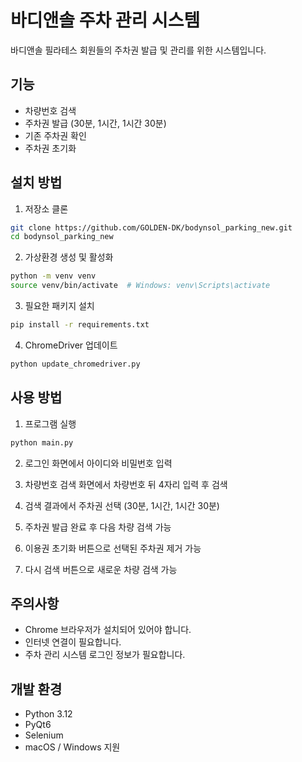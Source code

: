 # 바디앤솔 주차 관리 시스템

바디앤솔 필라테스 회원들의 주차권 발급 및 관리를 위한 시스템입니다.

## 기능

- 차량번호 검색
- 주차권 발급 (30분, 1시간, 1시간 30분)
- 기존 주차권 확인
- 주차권 초기화

## 설치 방법

1. 저장소 클론

```bash
git clone https://github.com/GOLDEN-DK/bodynsol_parking_new.git
cd bodynsol_parking_new
```

2. 가상환경 생성 및 활성화

```bash
python -m venv venv
source venv/bin/activate  # Windows: venv\Scripts\activate
```

3. 필요한 패키지 설치

```bash
pip install -r requirements.txt
```

4. ChromeDriver 업데이트

```bash
python update_chromedriver.py
```

## 사용 방법

1. 프로그램 실행

```bash
python main.py
```

2. 로그인 화면에서 아이디와 비밀번호 입력

3. 차량번호 검색 화면에서 차량번호 뒤 4자리 입력 후 검색

4. 검색 결과에서 주차권 선택 (30분, 1시간, 1시간 30분)

5. 주차권 발급 완료 후 다음 차량 검색 가능

6. 이용권 초기화 버튼으로 선택된 주차권 제거 가능

7. 다시 검색 버튼으로 새로운 차량 검색 가능

## 주의사항

- Chrome 브라우저가 설치되어 있어야 합니다.
- 인터넷 연결이 필요합니다.
- 주차 관리 시스템 로그인 정보가 필요합니다.

## 개발 환경

- Python 3.12
- PyQt6
- Selenium
- macOS / Windows 지원
